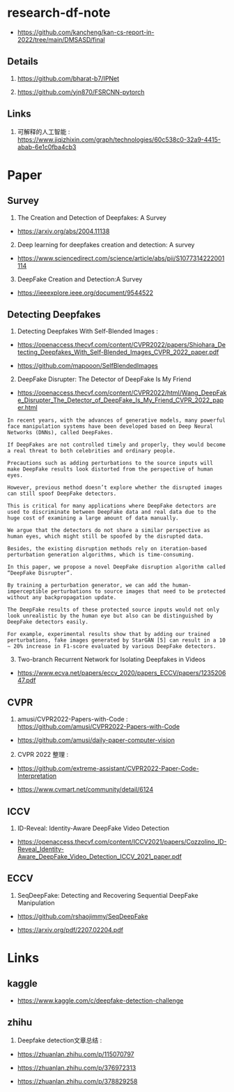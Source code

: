 # research-df-note

- https://github.com/kancheng/kan-cs-report-in-2022/tree/main/DMSASD/final

## Details

1. https://github.com/bharat-b7/IPNet

2. https://github.com/yjn870/FSRCNN-pytorch

## Links

1. 可解释的人工智能 : https://www.jiqizhixin.com/graph/technologies/60c538c0-32a9-4415-abab-6e1c0fba4cb3


# Paper

## Survey

1. The Creation and Detection of Deepfakes: A Survey

- https://arxiv.org/abs/2004.11138

2. Deep learning for deepfakes creation and detection: A survey

- https://www.sciencedirect.com/science/article/abs/pii/S1077314222001114

3. DeepFake Creation and Detection:A Survey

- https://ieeexplore.ieee.org/document/9544522


## Detecting Deepfakes

1. Detecting Deepfakes With Self-Blended Images :

- https://openaccess.thecvf.com/content/CVPR2022/papers/Shiohara_Detecting_Deepfakes_With_Self-Blended_Images_CVPR_2022_paper.pdf

- https://github.com/mapooon/SelfBlendedImages

2. DeepFake Disrupter: The Detector of DeepFake Is My Friend

- https://openaccess.thecvf.com/content/CVPR2022/html/Wang_DeepFake_Disrupter_The_Detector_of_DeepFake_Is_My_Friend_CVPR_2022_paper.html

```
In recent years, with the advances of generative models, many powerful face manipulation systems have been developed based on Deep Neural Networks (DNNs), called DeepFakes.

If DeepFakes are not controlled timely and properly, they would become a real threat to both celebrities and ordinary people.

Precautions such as adding perturbations to the source inputs will make DeepFake results look distorted from the perspective of human eyes.

However, previous method doesn’t explore whether the disrupted images can still spoof DeepFake detectors.

This is critical for many applications where DeepFake detectors are used to discriminate between DeepFake data and real data due to the huge cost of examining a large amount of data manually.

We argue that the detectors do not share a similar perspective as human eyes, which might still be spoofed by the disrupted data. 

Besides, the existing disruption methods rely on iteration-based perturbation generation algorithms, which is time-consuming.

In this paper, we propose a novel DeepFake disruption algorithm called “DeepFake Disrupter”. 

By training a perturbation generator, we can add the human-imperceptible perturbations to source images that need to be protected without any backpropagation update.

The DeepFake results of these protected source inputs would not only look unrealistic by the human eye but also can be distinguished by DeepFake detectors easily. 

For example, experimental results show that by adding our trained perturbations, fake images generated by StarGAN [5] can result in a 10 ∼ 20% increase in F1-score evaluated by various DeepFake detectors.

```

3. Two-branch Recurrent Network for Isolating Deepfakes in Videos

- https://www.ecva.net/papers/eccv_2020/papers_ECCV/papers/123520647.pdf


## CVPR

1. amusi/CVPR2022-Papers-with-Code : https://github.com/amusi/CVPR2022-Papers-with-Code

- https://github.com/amusi/daily-paper-computer-vision

2. CVPR 2022 整理 : 

- https://github.com/extreme-assistant/CVPR2022-Paper-Code-Interpretation

- https://www.cvmart.net/community/detail/6124


## ICCV

1. ID-Reveal: Identity-Aware DeepFake Video Detection

- https://openaccess.thecvf.com/content/ICCV2021/papers/Cozzolino_ID-Reveal_Identity-Aware_DeepFake_Video_Detection_ICCV_2021_paper.pdf

## ECCV

1. SeqDeepFake: Detecting and Recovering Sequential DeepFake Manipulation

- https://github.com/rshaojimmy/SeqDeepFake

- https://arxiv.org/pdf/2207.02204.pdf


# Links

## kaggle

- https://www.kaggle.com/c/deepfake-detection-challenge

## zhihu

1. Deepfake detection文章总结 : 

- https://zhuanlan.zhihu.com/p/115070797

- https://zhuanlan.zhihu.com/p/376972313

- https://zhuanlan.zhihu.com/p/378829258


